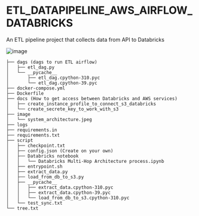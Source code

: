# ETL_DATAPIPELINE_AWS_AIRFLOW_DATABRICKS
An ETL pipeline project that collects data from API to Databricks

![image](https://github.com/user-attachments/assets/fd128cbd-d7bd-47ca-a23c-ecfb784e8500)

```.
├── dags (dags to run ETL airflow)
│   ├── etl_dag.py
│   └── __pycache__
│       ├── etl_dag.cpython-310.pyc
│       └── etl_dag.cpython-39.pyc
├── docker-compose.yml
├── Dockerfile
├── docs (How to get access between Databricks and AWS services)
│   ├── create_instance_profile_to_connect_s3_databricks
│   └── create_secrete_key_to_work_with_s3
├── image
│   └── system_architecture.jpeg
├── logs
├── requirements.in
├── requirements.txt
├── script
│   ├── checkpoint.txt
│   ├── config.json (Create on your own)
│   ├── Databricks notebook
│   │   └── Databricks Multi-Hop Architecture process.ipynb
│   ├── entrypoint.sh
│   ├── extract_data.py
│   ├── load_from_db_to_s3.py
│   ├── __pycache__
│   │   ├── extract_data.cpython-310.pyc
│   │   ├── extract_data.cpython-39.pyc
│   │   └── load_from_db_to_s3.cpython-310.pyc
│   └── test_sync.txt
└── tree.txt
```


